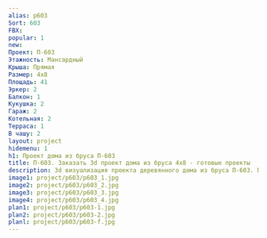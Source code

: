 ```yaml
---
alias: p603
Sort: 603
FBX: 
popular: 1
new: 
Проект: П-603
Этажность: Мансардный
Крыша: Прямая
Размер: 4х8
Площадь: 41
Эркер: 2
Балкон: 1
Кукушка: 2
Гараж: 2
Котельная: 2
Терраса: 1
В чашу: 2
layout: project
hidemenu: 1
h1: Проект дома из бруса П-603
title: П-603. Заказать 3d проект дома из бруса 4х8 - готовые проекты
description: 3d визуализация проекта деревянного дома из бруса П-603. Площадь 41 м2, размер 4х8. Вы можете внести любые изменения в проект.
image1: project/p603/p603_1.jpg
image2: project/p603/p603_2.jpg
image3: project/p603/p603_3.jpg
image4: project/p603/p603_4.jpg
plan1: project/p603/p603-1.jpg
plan2: project/p603/p603-2.jpg
planl: project/p603/p603-f.jpg
---
```

